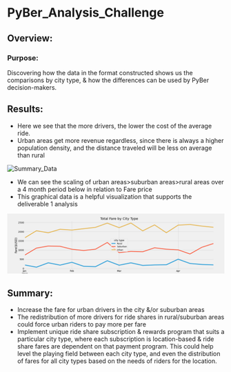 # PyBer_Analysis_Challenge


## Overview:
### Purpose:

Discovering how the data in the format constructed shows us the comparisons by city type, & how the differences can be used by PyBer decision-makers. 

## Results:

- Here we see that the more drivers, the lower the cost of the average ride. 
- Urban areas get more revenue regardless, since there is always a higher population density, and the distance traveled will be less on average than rural




![Summary_Data](https://github.com/forrestcasey/PyBer_Analysis/blob/main/Summary%20Data.png])



- We can see the scaling of urban areas>suburban areas>rural areas over a 4 month period below in relation to Fare price
- This graphical data is a helpful visualization that supports the deliverable 1 analysis

![PyBer_fare_summary](https://github.com/forrestcasey/PyBer_Analysis/blob/main/analysis/PyBer_fare_summary.png)



## Summary: 

- Increase the fare for urban drivers in the city &/or suburban areas
- The redistribution of more drivers for ride shares in rural/suburban areas could force urban riders to pay more per fare
- Implement unique ride share subscription & rewards program that suits a particular city type, where each subscription is location-based & ride share fares are dependent on that payment program. This could help level the playing field between each city type, and even the distribution of fares for all city types based on the needs of riders for the location. 
